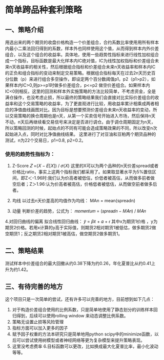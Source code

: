 # 简单跨品种套利策略

## 一、策略介绍
用选出来的两个期货的收盘价格构造一个价差组合，合约系数比率使用用所有样本内最小二乘法回归得到的系数，样本外也同样使用这个值，从而得到样本内外价差组合，以及这个组合的收益率。具体地，使用一些趋势性指标来进行线性加权组合成一个指标，目标函数是最大化样本内IC绝对值，IC为线性加权指标和价差组合未来n天收益率的相关性，然后根据组合指标和价差组合未来n天收益率和样本内IC的正负和组合指标的变动来制定交易策略。根据组合指标每天在过去2n天历史百分位数（p）来进行组合多空操作，即设定两个百分数阈值p1，p2（p1>p2），如果样本内IC>0,则p>=p1时做多价差组合，p<=p2 做空价差组合。如果样本内IC<0则相反。这里的回测和样本外实施策略的方法比较简单，不考虑资金，全是满仓操作，也没考虑止损，所以最终的策略结果我们会直接对比实际价差组合的收益率和这个交易策略的收益率，为了更直观进行比较，用收益率累计相乘成两者相应的净值曲线画图对比。因为目标是想要预测价差组合未来n天收益率的变动，所以交易策略的换仓周期也是n天，从第一个买卖信号开始进入市场，然后保持n天不动，n天后再继续看交易信号来决定是否进行调仓。由于调仓周期固定为n天，所以策略回测的时候，起始点的不同有可能会造成策略效果的不同，所以改变n次起始进入点，同时对比净值曲线结果。
这里进行了对豆油和豆粕两个期货品种的测试，n为22个交易日，p1=0.8, p2=0.2。

### 使用的趋势性指标为：
1. Z-Score
𝑍 =(𝑋 − 𝐸[𝑋]) / 𝜎(𝑋)
这里的X可以为两个品种的n天价差spread或者价格比ratio，事实上这两个指标我们都采用了。如果取显著水平为5%置信区间，即Z＜-1.96时:我们认为价高者被低估，价低者被高估，从而做多前者做空后者；Z＞1.96:认为价高者被高估，价格低者被低估，从而做空前者做多后者。

2. 均线
以过去n天价差⾼的均值作为均线：
MAn = mean(spreadn)

3. 动量
判断价差的趋势，公式为：
𝑚𝑜𝑚𝑒𝑛𝑡𝑢𝑚 = (𝑠𝑝𝑟𝑒𝑎𝑑𝑛 − 𝑀𝐴𝑛) / 𝑀𝐴𝑛

4.对回归曲线的偏离
拟合线性回归曲线：
𝑦̂ = 𝛽𝑥̂ + 𝛼 + 𝜖
其中x为期货1价格 ，y为期货2价格。若用x计算的y⾼于实际值，则期货2相对期货1被低估，做多期货2做空期货1；反之期货2相对期货1被⾼估，做空期货2做多期货1。

## 二、策略结果
测试样本中价差组合的最大回撤从约0.38下降为约0.26，年化夏普比从约0.41上升为约1.42。

## 三、有待完善的地方
这个项目只是一次简单的尝试，还有许多可以完善的地方，目前想到如下几点：
1. 对于构造价差组合使用的比例系数，只是简单地使用了静态划分的训练样本回归得到，后续可以使用rolling window 来动态调整比例系数。
2. 策略无设置止损等风险管理
3. 指标方面可以加入更多的因子
4. 赋予因子权重的方法本研究只是简单地用python scipy中的minimize函数，以后可以尝试使用树模型或者神经网络等更为复杂模型来提升策略表现。
5. 这里没考虑费率
6.目标函数可以更改，比如换成最大化夏普比率，最小化波动等等。
